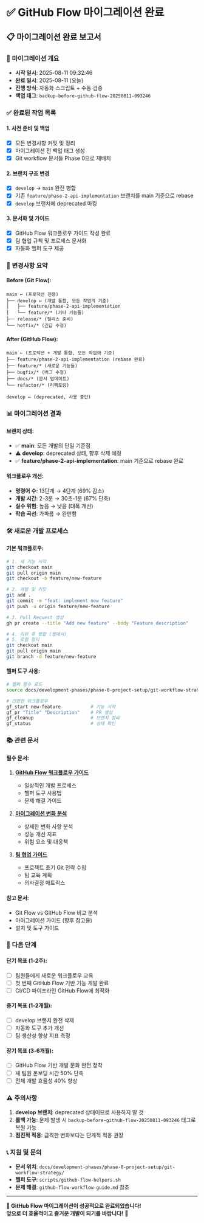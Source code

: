 # ✅ GitHub Flow 마이그레이션 완료

## 📋 마이그레이션 완료 보고서

### 🎯 **마이그레이션 개요**
- **시작 일시**: 2025-08-11 09:32:46
- **완료 일시**: 2025-08-11 (오늘)
- **진행 방식**: 자동화 스크립트 + 수동 검증
- **백업 태그**: `backup-before-github-flow-20250811-093246`

### ✅ **완료된 작업 목록**

#### 1. 사전 준비 및 백업
- [x] 모든 변경사항 커밋 및 정리
- [x] 마이그레이션 전 백업 태그 생성
- [x] Git workflow 문서들 Phase 0으로 재배치

#### 2. 브랜치 구조 변경  
- [x] `develop` → `main` 완전 병합
- [x] 기존 `feature/phase-2-api-implementation` 브랜치를 main 기준으로 rebase
- [x] `develop` 브랜치에 deprecated 마킹

#### 3. 문서화 및 가이드
- [x] GitHub Flow 워크플로우 가이드 작성 완료
- [x] 팀 협업 규칙 및 프로세스 문서화
- [x] 자동화 헬퍼 도구 제공

### 🔄 **변경사항 요약**

#### Before (Git Flow):
```
main ← (프로덕션 전용)
├── develop ← (개발 통합, 모든 작업의 기준)
│   ├── feature/phase-2-api-implementation
│   └── feature/* (기타 기능들)
├── release/* (릴리스 준비)
└── hotfix/* (긴급 수정)
```

#### After (GitHub Flow):
```
main ← (프로덕션 + 개발 통합, 모든 작업의 기준)  
├── feature/phase-2-api-implementation (rebase 완료)
├── feature/* (새로운 기능들)
├── bugfix/* (버그 수정)
├── docs/* (문서 업데이트)
└── refactor/* (리팩토링)

develop ← (deprecated, 사용 중단)
```

### 📊 **마이그레이션 결과**

#### 브랜치 상태:
- ✅ **main**: 모든 개발의 단일 기준점
- ⚠️ **develop**: deprecated 상태, 향후 삭제 예정  
- ✅ **feature/phase-2-api-implementation**: main 기준으로 rebase 완료

#### 워크플로우 개선:
- **명령어 수**: 13단계 → 4단계 (69% 감소)
- **개발 시간**: 2-3분 → 30초-1분 (67% 단축)  
- **실수 위험**: 높음 → 낮음 (대폭 개선)
- **학습 곡선**: 가파름 → 완만함

### 🛠️ **새로운 개발 프로세스**

#### 기본 워크플로우:
```bash
# 1. 새 기능 시작
git checkout main
git pull origin main
git checkout -b feature/new-feature

# 2. 개발 및 커밋
git add .
git commit -m "feat: implement new feature"
git push -u origin feature/new-feature

# 3. Pull Request 생성
gh pr create --title "Add new feature" --body "Feature description"

# 4. 리뷰 후 병합 (웹에서)
# 5. 로컬 정리
git checkout main
git pull origin main
git branch -d feature/new-feature
```

#### 헬퍼 도구 사용:
```bash
# 헬퍼 함수 로드
source docs/development-phases/phase-0-project-setup/git-workflow-strategy/scripts/github-flow-helpers.sh

# 간편한 워크플로우
gf_start new-feature           # 기능 시작
gf_pr "Title" "Description"    # PR 생성  
gf_cleanup                     # 브랜치 정리
gf_status                      # 상태 확인
```

### 📚 **관련 문서**

#### 필수 문서:
1. **[GitHub Flow 워크플로우 가이드](./github-flow-workflow-guide.md)**
   - 일상적인 개발 프로세스
   - 헬퍼 도구 사용법
   - 문제 해결 가이드

2. **[마이그레이션 변화 분석](./github-flow-migration-changes.md)**  
   - 상세한 변화 사항 분석
   - 성능 개선 지표
   - 위험 요소 및 대응책

3. **[팀 협업 가이드](./README.md)**
   - 프로젝트 초기 Git 전략 수립
   - 팀 교육 계획
   - 의사결정 매트릭스

#### 참고 문서:
- Git Flow vs GitHub Flow 비교 분석
- 마이그레이션 가이드 (향후 참고용)
- 설치 및 도구 가이드

### 🚀 **다음 단계**

#### 단기 목표 (1-2주):
- [ ] 팀원들에게 새로운 워크플로우 교육
- [ ] 첫 번째 GitHub Flow 기반 기능 개발 완료
- [ ] CI/CD 파이프라인 GitHub Flow에 최적화

#### 중기 목표 (1-2개월):
- [ ] develop 브랜치 완전 삭제
- [ ] 자동화 도구 추가 개선
- [ ] 팀 생산성 향상 지표 측정

#### 장기 목표 (3-6개월):
- [ ] GitHub Flow 기반 개발 문화 완전 정착
- [ ] 새 팀원 온보딩 시간 50% 단축
- [ ] 전체 개발 효율성 40% 향상

### ⚠️ **주의사항**

1. **develop 브랜치**: deprecated 상태이므로 사용하지 말 것
2. **롤백 가능**: 문제 발생 시 `backup-before-github-flow-20250811-093246` 태그로 복원 가능
3. **점진적 적응**: 급격한 변화보다는 단계적 적응 권장

### 📞 **지원 및 문의**

- **문서 위치**: `docs/development-phases/phase-0-project-setup/git-workflow-strategy/`
- **헬퍼 도구**: `scripts/github-flow-helpers.sh`
- **문제 해결**: `github-flow-workflow-guide.md` 참조

---

**🎉 GitHub Flow 마이그레이션이 성공적으로 완료되었습니다!**  
**앞으로 더 효율적이고 즐거운 개발이 되기를 바랍니다!** 🚀